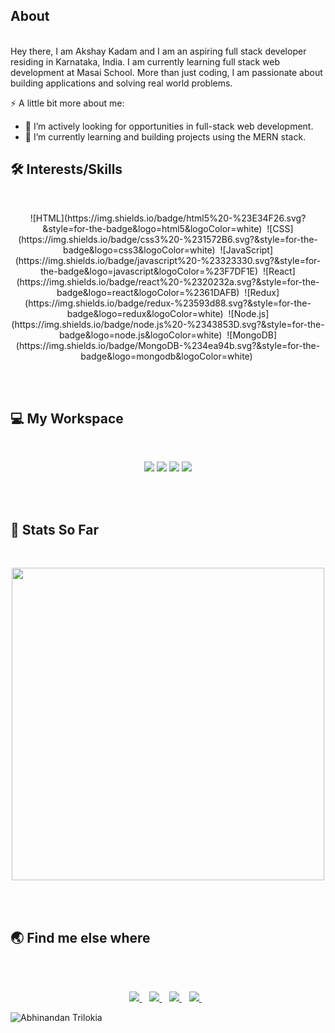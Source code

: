 
## About
  </br>
Hey there, I am Akshay Kadam and I am an aspiring full stack developer residing in Karnataka, India. I am currently learning full stack web development at  
Masai School. More than just coding, I am passionate about building applications and solving real world problems.

⚡ A little bit more about me:</br>

- 👯 I’m actively looking for opportunities in full-stack web development.
- 🌱 I’m currently learning and building projects using the MERN stack.
 
 
<p align='center'>
 
## 🛠 Interests/Skills

 </br>
 
<p align='center'>
![HTML](https://img.shields.io/badge/html5%20-%23E34F26.svg?&style=for-the-badge&logo=html5&logoColor=white)&nbsp;
![CSS](https://img.shields.io/badge/css3%20-%231572B6.svg?&style=for-the-badge&logo=css3&logoColor=white)&nbsp;
![JavaScript](https://img.shields.io/badge/javascript%20-%23323330.svg?&style=for-the-badge&logo=javascript&logoColor=%23F7DF1E)&nbsp;
![React](https://img.shields.io/badge/react%20-%2320232a.svg?&style=for-the-badge&logo=react&logoColor=%2361DAFB)&nbsp;
![Redux](https://img.shields.io/badge/redux-%23593d88.svg?&style=for-the-badge&logo=redux&logoColor=white)&nbsp;
![Node.js](https://img.shields.io/badge/node.js%20-%2343853D.svg?&style=for-the-badge&logo=node.js&logoColor=white)&nbsp;
![MongoDB](https://img.shields.io/badge/MongoDB-%234ea94b.svg?&style=for-the-badge&logo=mongodb&logoColor=white)&nbsp;
</p> 
 
 
</br>
</br>
 
## 💻 My Workspace 
</br>
<p align='center'>
  <img src="https://img.shields.io/badge/windows-%230078D6.svg?&style=for-the-badge&logo=windows&logoColor=white" />
  <img src="https://img.shields.io/badge/amd%20Ryzen%205-%230071C5.svg?&style=for-the-badge&logo=amd&logoColor=white" />
  <img src="https://img.shields.io/badge/RAM-32GB-%230071C5.svg?&style=for-the-badge&logoColor=white" />
  <img src="https://img.shields.io/badge/nvidia-rtx%202060 Super-%2376B900.svg?&style=for-the-badge&logo=nvidia&logoColor=white" />
</p>


</br>
</br>
 
## :construction_worker: Stats So Far 
</br>
<p align='center'>
  <a href="#"><img src="https://github-readme-stats.vercel.app/api?username=therealdrtroll&show_icons=true&count_private=true&theme=radical" width="500"></a>
</p>
 
 
</br>
</br>
 
## :earth_asia: Find me else where
</br>
 <p align='center'>
  <br/>
  <a href="https://twitter.com/sleepingyoda1/">
    <img src="https://img.shields.io/badge/sleepingyoda1-%231DA1F2.svg?&style=for-the-badge&logo=Twitter&logoColor=white" />
  </a>&nbsp;&nbsp;
  <a href="https://www.linkedin.com/in/akshaykadam7991/">
    <img src="https://img.shields.io/badge/linkedin-%230077B5.svg?&style=for-the-badge&logo=linkedin&logoColor=white" />
  </a>&nbsp;&nbsp;
   <a href="https://ar1pperk.medium.com/">
    <img src="https://img.shields.io/badge/Medium-%23000000.svg?&style=for-the-badge&logo=Medium&logoColor=white" />
  </a>&nbsp;&nbsp;
   <a href="https://discord.gg/xv2YmQ6M">
    <img src="https://img.shields.io/badge/drtroll-%237289DA.svg?&style=for-the-badge&logo=discord&logoColor=white" />
  </a>&nbsp;&nbsp;
 </p>


 

![Abhinandan Trilokia](https://raw.githubusercontent.com/Trilokia/Trilokia/379277808c61ef204768a61bbc5d25bc7798ccf1/bottom_header.svg)
 

